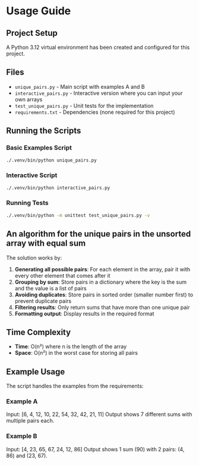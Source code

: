 # Usage Guide

## Project Setup

A Python 3.12 virtual environment has been created and configured for this project.

## Files

- `unique_pairs.py` - Main script with examples A and B
- `interactive_pairs.py` - Interactive version where you can input your own arrays
- `test_unique_pairs.py` - Unit tests for the implementation
- `requirements.txt` - Dependencies (none required for this project)

## Running the Scripts

### Basic Examples Script
```bash
./.venv/bin/python unique_pairs.py
```

### Interactive Script
```bash
./.venv/bin/python interactive_pairs.py
```

### Running Tests
```bash
./.venv/bin/python -m unittest test_unique_pairs.py -v
```

## An algorithm for the unique pairs in the unsorted array with equal sum

The solution works by:

1. **Generating all possible pairs**: For each element in the array, pair it with every other element that comes after it
2. **Grouping by sum**: Store pairs in a dictionary where the key is the sum and the value is a list of pairs
3. **Avoiding duplicates**: Store pairs in sorted order (smaller number first) to prevent duplicate pairs
4. **Filtering results**: Only return sums that have more than one unique pair
5. **Formatting output**: Display results in the required format

## Time Complexity
- **Time**: O(n²) where n is the length of the array
- **Space**: O(n²) in the worst case for storing all pairs

## Example Usage

The script handles the examples from the requirements:

### Example A
Input: [6, 4, 12, 10, 22, 54, 32, 42, 21, 11]
Output shows 7 different sums with multiple pairs each.

### Example B
Input: [4, 23, 65, 67, 24, 12, 86]
Output shows 1 sum (90) with 2 pairs: (4, 86) and (23, 67).

